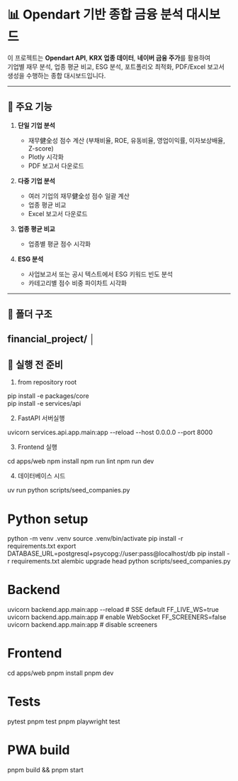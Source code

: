 # 📊 Opendart 기반 종합 금융 분석 대시보드

이 프로젝트는 **Opendart API**, **KRX 업종 데이터**, **네이버 금융 주가**를 활용하여  
기업별 재무 분석, 업종 평균 비교, ESG 분석, 포트폴리오 최적화, PDF/Excel 보고서 생성을 수행하는 종합 대시보드입니다.

---

## 🚀 주요 기능
1. **단일 기업 분석**
   - 재무健全성 점수 계산 (부채비율, ROE, 유동비율, 영업이익률, 이자보상배율, Z-score)
   - Plotly 시각화
   - PDF 보고서 다운로드

2. **다중 기업 분석**
   - 여러 기업의 재무健全성 점수 일괄 계산
   - 업종 평균 비교
   - Excel 보고서 다운로드

3. **업종 평균 비교**
   - 업종별 평균 점수 시각화

4. **ESG 분석**
   - 사업보고서 또는 공시 텍스트에서 ESG 키워드 빈도 분석
   - 카테고리별 점수 비중 파이차트 시각화

---

## 📂 폴더 구조
financial_project/
│
---

## 🔑 실행 전 준비
1. from repository root

pip install -e packages/core  
pip install -e services/api


2. FastAPI 서버실행

uvicorn services.api.app.main:app --reload --host 0.0.0.0 --port 8000

3. Frontend 실행

cd apps/web
npm install
npm run lint
npm run dev

4. 데이터베이스 시드

uv run python scripts/seed_companies.py

# Python setup
python -m venv .venv
source .venv/bin/activate
pip install -r requirements.txt
export DATABASE_URL=postgresql+psycopg://user:pass@localhost/db
pip install -r requirements.txt
alembic upgrade head
python scripts/seed_companies.py

# Backend
uvicorn backend.app.main:app --reload            # SSE default
FF_LIVE_WS=true uvicorn backend.app.main:app     # enable WebSocket
FF_SCREENERS=false uvicorn backend.app.main:app  # disable screeners

# Frontend
cd apps/web
pnpm install
pnpm dev

# Tests
pytest
pnpm test
pnpm playwright test

# PWA build
pnpm build && pnpm start

